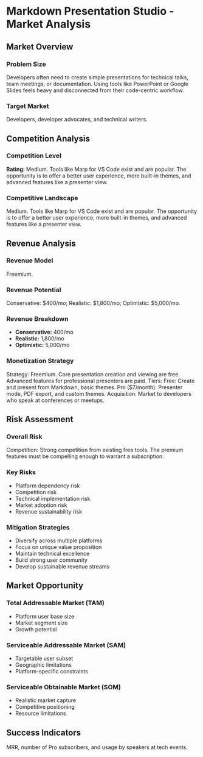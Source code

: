 # Markdown Presentation Studio - Market Analysis

## Market Overview

### Problem Size
Developers often need to create simple presentations for technical talks, team meetings, or documentation. Using tools like PowerPoint or Google Slides feels heavy and disconnected from their code-centric workflow.

### Target Market
Developers, developer advocates, and technical writers.

## Competition Analysis

### Competition Level
**Rating:** Medium. Tools like Marp for VS Code exist and are popular. The opportunity is to offer a better user experience, more built-in themes, and advanced features like a presenter view.

### Competitive Landscape
Medium. Tools like Marp for VS Code exist and are popular. The opportunity is to offer a better user experience, more built-in themes, and advanced features like a presenter view.

## Revenue Analysis

### Revenue Model
Freemium.

### Revenue Potential
Conservative: $400/mo; Realistic: $1,800/mo; Optimistic: $5,000/mo.

### Revenue Breakdown
- **Conservative:** 400/mo
- **Realistic:** 1,800/mo
- **Optimistic:** 5,000/mo

### Monetization Strategy
Strategy: Freemium. Core presentation creation and viewing are free. Advanced features for professional presenters are paid. Tiers: Free: Create and present from Markdown, basic themes. Pro ($7/month): Presenter mode, PDF export, and custom themes. Acquisition: Market to developers who speak at conferences or meetups.

## Risk Assessment

### Overall Risk
Competition: Strong competition from existing free tools. The premium features must be compelling enough to warrant a subscription.

### Key Risks
- Platform dependency risk
- Competition risk
- Technical implementation risk
- Market adoption risk
- Revenue sustainability risk

### Mitigation Strategies
- Diversify across multiple platforms
- Focus on unique value proposition
- Maintain technical excellence
- Build strong user community
- Develop sustainable revenue streams

## Market Opportunity

### Total Addressable Market (TAM)
- Platform user base size
- Market segment size
- Growth potential

### Serviceable Addressable Market (SAM)
- Targetable user subset
- Geographic limitations
- Platform-specific constraints

### Serviceable Obtainable Market (SOM)
- Realistic market capture
- Competitive positioning
- Resource limitations

## Success Indicators
MRR, number of Pro subscribers, and usage by speakers at tech events.
